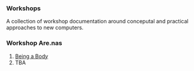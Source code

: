 ### Workshops

A collection of workshop documentation around conceputal and practical approaches to new computers.

### Workshop Are.nas

1. [Being a Body](https://www.are.na/edouard-u/being-a-body-infrastructure)
2. TBA
